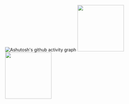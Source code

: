 ![Ashutosh's github activity graph](https://github-readme-activity-graph.vercel.app/graph?username=spoonb&theme=react-dark)
<img align="" height="150px" src="https://github-readme-stats.vercel.app/api?username=spoonb&count_private=true&show_icons=true&theme=react" /><img align="" height="150px" src="https://github-readme-stats.vercel.app/api/top-langs/?username=spoonb&langs_count=10&layout=compact&theme=react" />
